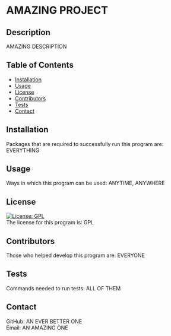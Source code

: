 # AMAZING PROJECT

## Description
AMAZING DESCRIPTION

## Table of Contents
- [Installation](#installation)
- [Usage](#usage)
- [License](#license)
- [Contributors](#contributors)
- [Tests](#tests)
- [Contact](#contact)

## Installation
Packages that are required to successfully run this program are: EVERYTHING

## Usage
Ways in which this program can be used: ANYTIME, ANYWHERE

## License
[![License: GPL](https://img.shields.io/badge/License-GPLv3-blue.svg)](https://www.gnu.org/licenses/gpl-3.0)
<br>
The license for this program is: GPL


## Contributors
Those who helped develop this program are: EVERYONE

## Tests
Commands needed to run tests: ALL OF THEM

## Contact
GitHub: AN EVER BETTER ONE
<br>
Email: AN AMAZING ONE

